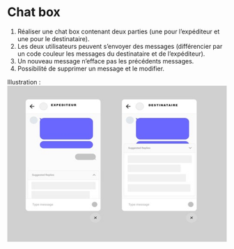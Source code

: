 Chat box
===

1. Réaliser une chat box contenant deux parties (une pour l’expéditeur et une pour le destinataire).
1. Les deux utilisateurs peuvent s’envoyer des messages (différencier par un code couleur les messages du destinataire et de l’expéditeur).
1. Un nouveau message n’efface pas les précédents messages.
1. Possibilité de supprimer un message et le modifier.

Illustration :
![exemple...](images/image1.jpg)
